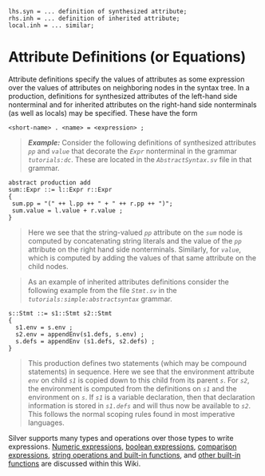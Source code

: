 
```
lhs.syn = ... definition of synthesized attribute;
rhs.inh = ... definition of inherited attribute;
local.inh = ... similar;
```

# Attribute Definitions (or Equations) #

Attribute definitions specify the values of attributes as some
expression over the values of attributes on neighboring nodes in the
syntax tree. In a production, definitions for synthesized attributes of the left-hand side nonterminal and for inherited attributes on the right-hand side nonterminals (as well as locals) may be specified.  These have the form
```
<short-name> . <name> = <expression> ;
```
> _**Example:**_ Consider the following definitions of synthesized attributes _`pp`_ and _`value`_ that decorate the _`Expr`_ nonterminal in the grammar _`tutorials:dc`_.  These are located in the _`AbstractSyntax.sv`_ file in that grammar.
```
abstract production add
sum::Expr ::= l::Expr r::Expr
{
 sum.pp = "(" ++ l.pp ++ " + " ++ r.pp ++ ")";
 sum.value = l.value + r.value ;
}
```
> Here we see that the string-valued _`pp`_ attribute on the _`sum`_ node is computed by concatenating string literals and the value of the _`pp`_ attribute on the right hand side nonterminals.  Similarly, for _`value`_, which is  computed by adding the values of that same attribute on the child nodes.

> As an example of inherited attributes definitions consider the following example from the file _`Stmt.sv`_ in the _`tutorials:simple:abstractsyntax`_ grammar.
```
s::Stmt ::= s1::Stmt s2::Stmt 
{
  s1.env = s.env ; 
  s2.env = appendEnv(s1.defs, s.env) ;
  s.defs = appendEnv (s1.defs, s2.defs) ;
}
```
> This production defines two statements (which may be compound statements) in sequence. Here we see that the environment attribute _`env`_ on child _`s1`_ is copied down to this child from its parent _`s`_. For _`s2`_, the environment is computed from the definitions on _`s1`_ and the environment on _`s`_.  If _`s1`_ is a variable declaration, then that declaration information is stored in _`s1.defs`_ and will thus now be available to _`s2`_.  This follows the normal scoping rules found in most imperative languages.

Silver supports many types and operations over those types to write
expressions. [Numeric expressions](Reference_NumericExprs.md), [boolean expressions](Reference_BooleanExprs.md), [comparison expressions](Reference_ComparisonExprs.md), [string operations and built-in functions](Reference_StringExprs.md), and [other built-in functions](Reference_OtherFuns.md) are discussed within this Wiki.